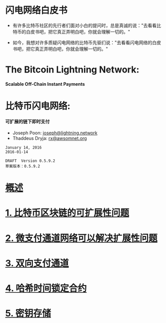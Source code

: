 # 闪电网络白皮书

* 有许多比特币社区的先行者们面对小白的提问时，总是真诚的说："去看看比特币的白皮书吧，把它真正弄明白吧，你就会理解一切的。"

* 如今，我想对许多质疑闪电网络的比特币先驱们说："去看看闪电网络的白皮书吧，把它真正弄明白吧，你就会理解一切的。"


# The Bitcoin Lightning Network:
#### Scalable Off-Chain Instant Payments

# 比特币闪电网络:
#### 可扩展的链下即时支付


* Joseph Poon: joseph@lightning.network
* Thaddeus Dryja: rx@awsomnet.org


```
January 14, 2016
2016-01-14

DRAFT  Version 0.5.9.2
草案版本：0.5.9.2
```


# [概述](docs/abstract.md)

# [1. 比特币区块链的可扩展性问题](docs/chapter1.md)

# [2. 微支付通道网络可以解决扩展性问题](docs/chapter2.md)

# [3. 双向支付通道](docs/chapter3.md)

# [4. 哈希时间锁定合约](docs/chapter4.md)

# [5. 密钥存储](docs/chapter5.md)
